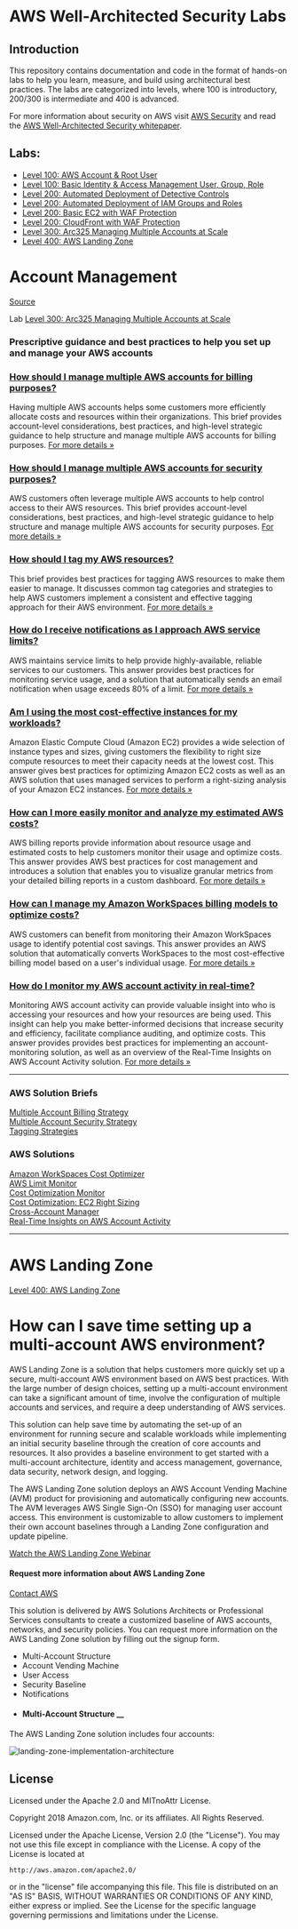 # AWS Well-Architected Security Labs

## Introduction
This repository contains documentation and code in the format of hands-on labs to help you learn, measure, and build using architectural best practices. The labs are categorized into levels, where 100 is introductory, 200/300 is intermediate and 400 is advanced.

For more information about security on AWS visit [AWS Security](https://aws.amazon.com/security/) and read the [AWS Well-Architected Security whitepaper](https://d1.awsstatic.com/whitepapers/architecture/AWS-Security-Pillar.pdf).

## Labs:
* [Level 100: AWS Account & Root User](100%20-%20AWS%20Account%20%26%20Root%20User)
* [Level 100: Basic Identity & Access Management User, Group, Role](100%20-%20Basic%20Identity%20%26%20Access%20Management%20User%2C%20Group%2C%20Role)
* [Level 200: Automated Deployment of Detective Controls](200%20-%20Automated%20Deployment%20of%20Detective%20Controls)
* [Level 200: Automated Deployment of IAM Groups and Roles](200%20-%20Automated%20Deployment%20of%20IAM%20Groups%20and%20Roles)
* [Level 200: Basic EC2 with WAF Protection](200%20-%20Basic%20EC2%20with%20WAF%20Protection)
* [Level 200: CloudFront with WAF Protection](200%20-%20CloudFront%20with%20WAF%20Protection)
* [Level 300: Arc325 Managing Multiple Accounts at Scale](arc325-multiple-accounts-workshop)
* [Level 400: AWS Landing Zone](AWS-Landing-Zone)


# Account Management

[Source](https://aws.amazon.com/answers/account-management/ "Permalink to Account Management – AWS Answers")

Lab [Level 300: Arc325 Managing Multiple Accounts at Scale](arc325-multiple-accounts-workshop)
###  Prescriptive guidance and best practices to help you set up and manage your AWS accounts

###  [ How should I manage multiple AWS accounts for billing purposes?][47]

Having multiple AWS accounts helps some customers more efficiently allocate costs and resources within their organizations. This brief provides account-level considerations, best practices, and high-level strategic guidance to help structure and manage multiple AWS accounts for billing purposes. [For more details »][47]

###  [ How should I manage multiple AWS accounts for security purposes?][48]

AWS customers often leverage multiple AWS accounts to help control access to their AWS resources. This brief provides account-level considerations, best practices, and high-level strategic guidance to help structure and manage multiple AWS accounts for security purposes. [For more details »][48]

###  [ How should I tag my AWS resources?][49]

This brief provides best practices for tagging AWS resources to make them easier to manage. It discusses common tag categories and strategies to help AWS customers implement a consistent and effective tagging approach for their AWS environment. [For more details »][49]

###  [ How do I receive notifications as I approach AWS service limits?][50]

AWS maintains service limits to help provide highly-available, reliable services to our customers. This answer provides best practices for monitoring service usage, and a solution that automatically sends an email notification when usage exceeds 80% of a limit. [For more details »][50]

###  [ Am I using the most cost-effective instances for my workloads?][51]

Amazon Elastic Compute Cloud (Amazon EC2) provides a wide selection of instance types and sizes, giving customers the flexibility to right size compute resources to meet their capacity needs at the lowest cost. This answer gives best practices for optimizing Amazon EC2 costs as well as an AWS solution that uses managed services to perform a right-sizing analysis of your Amazon EC2 instances. [For more details »][51]

###  [ How can I more easily monitor and analyze my estimated AWS costs?][52]

AWS billing reports provide information about resource usage and estimated costs to help customers monitor their usage and optimize costs. This answer provides AWS best practices for cost management and introduces a solution that enables you to visualize granular metrics from your detailed billing reports in a custom dashboard. [For more details »][52]

###  [ How can I manage my Amazon WorkSpaces billing models to optimize costs?][53]

AWS customers can benefit from monitoring their Amazon WorkSpaces usage to identify potential cost savings. This answer provides an AWS solution that automatically converts WorkSpaces to the most cost-effective billing model based on a user's individual usage. [For more details »][53]  

###  [ How do I monitor my AWS account activity in real-time?][54]

Monitoring AWS account activity can provide valuable insight into who is accessing your resources and how your resources are being used. This insight can help you make better-informed decisions that increase security and efficiency, facilitate compliance auditing, and optimize costs. This answer provides provides best practices for implementing an account-monitoring solution, as well as an overview of the Real-Time Insights on AWS Account Activity solution. [For more details »][54]

* * *

###  AWS Solution Briefs

[Multiple Account Billing Strategy][47]  
[Multiple Account Security Strategy][48]  
[Tagging Strategies][49]

###  AWS Solutions

[Amazon WorkSpaces Cost Optimizer][53]  
[ AWS Limit Monitor][50]  
[Cost Optimization Monitor][52]  
[Cost Optimization: EC2 Right Sizing][51]  
[Cross-Account Manager  
][48][Real-Time Insights on AWS Account Activity  
][54]  


[45]: https://aws.amazon.com/answers/
[46]: https://d1.awsstatic.com/Graphics/rule.8b3deaf243ba0c51cd290d635b55eb667aba05e2.png "Amazon Web Services"
[47]: https://aws.amazon.com/answers/account-management/aws-multi-account-billing-strategy/
[48]: https://aws.amazon.com/answers/account-management/aws-multi-account-security-strategy/
[49]: https://aws.amazon.com/answers/account-management/aws-tagging-strategies/
[50]: https://aws.amazon.com/answers/account-management/limit-monitor/
[51]: https://aws.amazon.com/answers/account-management/cost-optimization-ec2-right-sizing/
[52]: https://aws.amazon.com/answers/account-management/cost-optimization-monitor/
[53]: https://aws.amazon.com/answers/account-management/workspaces-cost-optimizer/
[54]: https://aws.amazon.com/answers/account-management/real-time-insights-account-activity/
[55]: https://docs.aws.amazon.com/forms/aws-doc-feedback?hidden_service_name=AWS%20Solutions&hidden_guide_name=Answers&hidden_file_name=account%20management%20landing%20page


***

#  AWS Landing Zone

[Level 400: AWS Landing Zone](AWS-Landing-Zone)

#  How can I save time setting up a multi-account AWS environment?

AWS Landing Zone is a solution that helps customers more quickly set up a secure, multi-account AWS environment based on AWS best practices. With the large number of design choices, setting up a multi-account environment can take a significant amount of time, involve the configuration of multiple accounts and services, and require a deep understanding of AWS services.

This solution can help save time by automating the set-up of an environment for running secure and scalable workloads while implementing an initial security baseline through the creation of core accounts and resources. It also provides a baseline environment to get started with a multi-account architecture, identity and access management, governance, data security, network design, and logging.

The AWS Landing Zone solution deploys an AWS Account Vending Machine (AVM) product for provisioning and automatically configuring new accounts. The AVM leverages AWS Single Sign-On (SSO) for managing user account access. This environment is customizable to allow customers to implement their own account baselines through a Landing Zone configuration and update pipeline.  

[Watch the AWS Landing Zone Webinar][56]

#### Request more information about AWS Landing Zone

[Contact AWS][57]

This solution is delivered by AWS Solutions Architects or Professional Services consultants to create a customized baseline of AWS accounts, networks, and security policies. You can request more information on the AWS Landing Zone solution by filling out the signup form.  

* Multi-Account Structure
* Account Vending Machine
* User Access
* Security Baseline
* Notifications
* #### Multi-Account Structure __

 

The AWS Landing Zone solution includes four accounts:   

![landing-zone-implementation-architecture][58]



[56]: https://pages.awscloud.com/Launch-AWS-Faster-using-Automated-Landing-Zones_0606-ENT_OD.html
[57]: https://pages.awscloud.com/AWS-Landing-Zone-Contact-Us.html
[58]: https://d1.awsstatic.com/aws-answers/answers-images/landing-zone-implementation-architecture.6bfa23d88aef1ce97035d0333f476898739697b9.png "landing-zone-implementation-architecture"


## License
Licensed under the Apache 2.0 and MITnoAttr License. 

Copyright 2018 Amazon.com, Inc. or its affiliates. All Rights Reserved.

Licensed under the Apache License, Version 2.0 (the "License"). You may not use this file except in compliance with the License. A copy of the License is located at

    http://aws.amazon.com/apache2.0/

or in the "license" file accompanying this file. This file is distributed on an "AS IS" BASIS, WITHOUT WARRANTIES OR CONDITIONS OF ANY KIND, either express or implied. See the License for the specific language governing permissions and limitations under the License.
